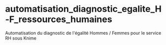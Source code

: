# automatisation_diagnostic_egalite_H-F_ressources_humaines
Automatisation du diagnostic de l'égalité Hommes / Femmes pour le service RH sous Knime
